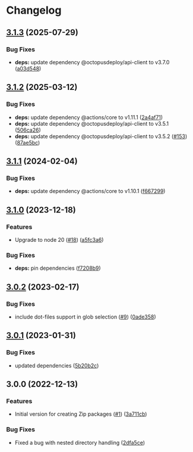 # Changelog

## [3.1.3](https://github.com/OctopusDeploy/create-zip-package-action/compare/v3.1.2...v3.1.3) (2025-07-29)


### Bug Fixes

* **deps:** update dependency @octopusdeploy/api-client to v3.7.0 ([a03d548](https://github.com/OctopusDeploy/create-zip-package-action/commit/a03d548e789032350fc6c574473ea6b8be588832))

## [3.1.2](https://github.com/OctopusDeploy/create-zip-package-action/compare/v3.1.1...v3.1.2) (2025-03-12)


### Bug Fixes

* **deps:** update dependency @actions/core to v1.11.1 ([2a4af71](https://github.com/OctopusDeploy/create-zip-package-action/commit/2a4af71fc3c0bcf39110ae8163b20fe6292273c7))
* **deps:** update dependency @octopusdeploy/api-client to v3.5.1 ([506ca26](https://github.com/OctopusDeploy/create-zip-package-action/commit/506ca26a39dc8a61dc709e766e534d26747aa7de))
* **deps:** update dependency @octopusdeploy/api-client to v3.5.2 ([#153](https://github.com/OctopusDeploy/create-zip-package-action/issues/153)) ([87ae5bc](https://github.com/OctopusDeploy/create-zip-package-action/commit/87ae5bccdf42b1aec9d45a2a7ebfb6ba29b96c34))

## [3.1.1](https://github.com/OctopusDeploy/create-zip-package-action/compare/v3.1.0...v3.1.1) (2024-02-04)


### Bug Fixes

* **deps:** update dependency @actions/core to v1.10.1 ([f667299](https://github.com/OctopusDeploy/create-zip-package-action/commit/f667299eefb951d573fe1a0a8f6eff5ec0954033))

## [3.1.0](https://github.com/OctopusDeploy/create-zip-package-action/compare/v3.0.2...v3.1.0) (2023-12-18)


### Features

* Upgrade to node 20 ([#18](https://github.com/OctopusDeploy/create-zip-package-action/issues/18)) ([a5fc3a6](https://github.com/OctopusDeploy/create-zip-package-action/commit/a5fc3a64b3f54db5b20213e11384df0a1f55c58f))


### Bug Fixes

* **deps:** pin dependencies ([f7208b9](https://github.com/OctopusDeploy/create-zip-package-action/commit/f7208b9868dfbfab0eabb474ba0e530009533d70))

## [3.0.2](https://github.com/OctopusDeploy/create-zip-package-action/compare/v3.0.1...v3.0.2) (2023-02-17)


### Bug Fixes

* include dot-files support in glob selection ([#9](https://github.com/OctopusDeploy/create-zip-package-action/issues/9)) ([0ade358](https://github.com/OctopusDeploy/create-zip-package-action/commit/0ade35867834cef731c42bfab064787a96293e59))

## [3.0.1](https://github.com/OctopusDeploy/create-zip-package-action/compare/v3.0.0...v3.0.1) (2023-01-31)


### Bug Fixes

* updated dependencies ([5b20b2c](https://github.com/OctopusDeploy/create-zip-package-action/commit/5b20b2cad8fdaa6b0e39100fb6547743b0385c7a))

## 3.0.0 (2022-12-13)


### Features

* Initial version for creating Zip packages ([#1](https://github.com/OctopusDeploy/create-zip-package-action/issues/1)) ([3a711cb](https://github.com/OctopusDeploy/create-zip-package-action/commit/3a711cbcca4fbc7b5d2523691d25d3a5cc601918))


### Bug Fixes

* Fixed a bug with nested directory handling ([2dfa5ce](https://github.com/OctopusDeploy/create-zip-package-action/commit/2dfa5ce3d63eda865eb7d1c49cfc9c391436545e))

